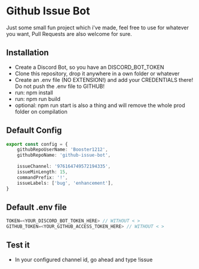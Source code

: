 # Github Issue Bot

Just some small fun project which i've made, feel free to use for whatever you want, Pull Requests are also welcome for sure.

## Installation

- Create a Discord Bot, so you have an DISCORD_BOT_TOKEN
- Clone this repository, drop it anywhere in a own folder or whatever
- Create an .env file (NO EXTENSION!) and add your CREDENTIALS there! Do not push the .env file to GITHUB!
- run: npm install
- run: npm run build
- optional: npm run start is also a thing and will remove the whole prod folder on compilation


## Default Config

```ts
export const config = {
    githubRepoUserName: 'Booster1212',
    githubRepoName: 'github-issue-bot',
    
    issueChannel: '976164749572194335',
    issueMinLength: 15,
    commandPrefix: '!',
    issueLabels: ['bug', 'enhancement'],
}
```

## Default .env file
```ts
TOKEN=<YOUR_DISCORD_BOT_TOKEN_HERE> // WITHOUT < >
GITHUB_TOKEN=<YOUR_GITHUB_ACCESS_TOKEN_HERE> // WITHOUT < >
```

## Test it
- In your configured channel id, go ahead and type !issue <text>
